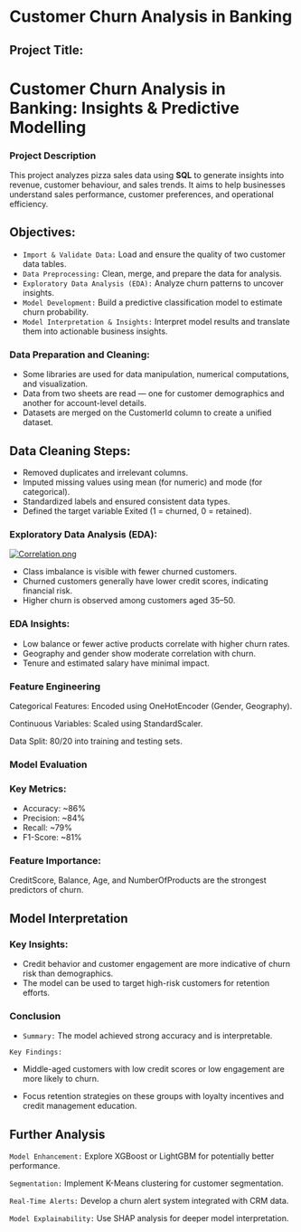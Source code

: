 # Customer Churn Analysis in Banking

## Project Title:
# Customer Churn Analysis in Banking: Insights & Predictive Modelling
### Project Description
This project analyzes pizza sales data using **SQL** to generate insights into revenue, customer behaviour, and sales trends. It aims to help businesses understand sales performance, customer preferences, and operational efficiency.
## Objectives:
- `Import & Validate Data:` Load and ensure the quality of two customer data tables.
- `Data Preprocessing:` Clean, merge, and prepare the data for analysis.
- `Exploratory Data Analysis (EDA):` Analyze churn patterns to uncover insights.
- `Model Development:` Build a predictive classification model to estimate churn probability.
- `Model Interpretation & Insights:` Interpret model results and translate them into actionable business insights.

### Data Preparation and Cleaning:
- Some libraries are used for data manipulation, numerical computations, and visualization.
- Data from two sheets are read — one for customer demographics and another for account-level details.
- Datasets are merged on the CustomerId column to create a unified dataset.

## Data Cleaning Steps:

- Removed duplicates and irrelevant columns.
- Imputed missing values using mean (for numeric) and mode (for categorical).
- Standardized labels and ensured consistent data types.
- Defined the target variable Exited (1 = churned, 0 = retained).

### Exploratory Data Analysis (EDA):
[![Correlation.png](https://i.postimg.cc/cC3M62Nk/Correlation.png)](https://postimg.cc/BPq1Vhb2)
- Class imbalance is visible with fewer churned customers.
- Churned customers generally have lower credit scores, indicating financial risk.
- Higher churn is observed among customers aged 35–50.

### EDA Insights:

- Low balance or fewer active products correlate with higher churn rates.
- Geography and gender show moderate correlation with churn.
- Tenure and estimated salary have minimal impact.
### Feature Engineering

Categorical Features: Encoded using OneHotEncoder (Gender, Geography).

Continuous Variables: Scaled using StandardScaler.

Data Split: 80/20 into training and testing sets.

### Model Evaluation

### Key Metrics:
- Accuracy: ~86%
- Precision: ~84%
- Recall: ~79%
- F1-Score: ~81%
  
### Feature Importance:

CreditScore, Balance, Age, and NumberOfProducts are the strongest predictors of churn.

## Model Interpretation

### Key Insights:

- Credit behavior and customer engagement are more indicative of churn risk than demographics.
- The model can be used to target high-risk customers for retention efforts.

### Conclusion

- `Summary:` The model achieved strong accuracy and is interpretable.

`Key Findings:`

- Middle-aged customers with low credit scores or low engagement are more likely to churn.

- Focus retention strategies on these groups with loyalty incentives and credit management education.

## Further Analysis

`Model Enhancement:` Explore XGBoost or LightGBM for potentially better performance.

`Segmentation:` Implement K-Means clustering for customer segmentation.

`Real-Time Alerts:` Develop a churn alert system integrated with CRM data.

`Model Explainability:` Use SHAP analysis for deeper model interpretation.
